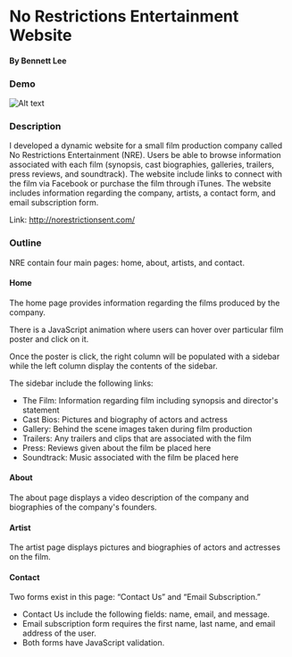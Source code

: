 # No Restrictions Entertainment Website#### By Bennett Lee### Demo![Alt text](/demo/nre_demo.gif)### DescriptionI developed a dynamic website for a small film production company called No Restrictions Entertainment (NRE). Users be able to browse information associated with each film (synopsis, cast biographies, galleries, trailers, press reviews, and soundtrack). The website include links to connect with the film via Facebook or purchase the film through iTunes. The website includes information regarding the company, artists, a contact form, and email subscription form.Link: http://norestrictionsent.com/### OutlineNRE contain four main pages: home, about, artists, and contact.#### HomeThe home page provides information regarding the films produced by the company. There is a JavaScript animation where users can hover over particular film poster and click on it. Once the poster is click, the right column will be populated with a sidebar while the left column display the contents of the sidebar.The sidebar include the following links:- The Film: Information regarding film including synopsis and director's statement- Cast Bios: Pictures and biography of actors and actress- Gallery: Behind the scene images taken during film production - Trailers: Any trailers and clips that are associated with the film- Press: Reviews given about the film be placed here- Soundtrack: Music associated with the film be placed here#### AboutThe about page displays a video description of the company and biographies of the company's founders.#### ArtistThe artist page displays pictures and biographies of actors and actresses on the film. ####  ContactTwo forms exist in this page:  “Contact Us” and “Email Subscription.” - Contact Us include the following fields: name, email, and message. - Email subscription form requires the first name, last name, and email address of the user.- Both forms have JavaScript validation.